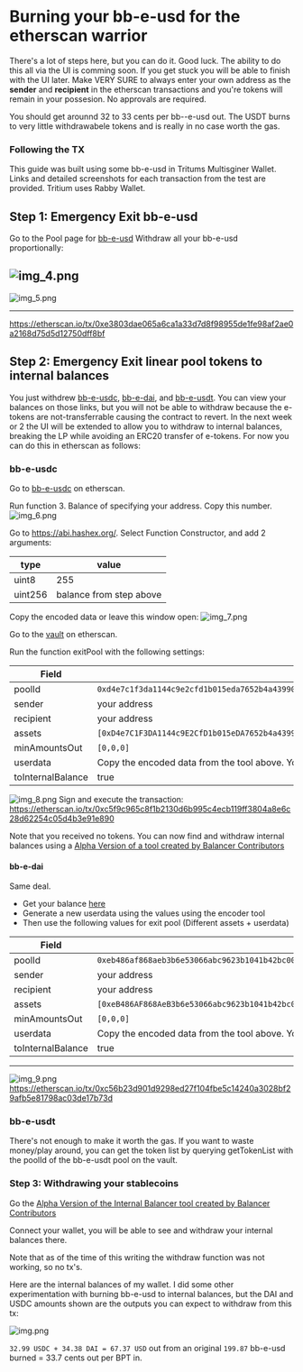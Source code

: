 # Burning your bb-e-usd for the etherscan warrior
There's a lot of steps here, but you can do it.  Good luck.  The ability to do this all via the UI is comming soon.  If you get stuck you will be able to finish with the UI later.  Make VERY SURE to always enter your own address as the **sender** and **recipient** in the etherscan transactions and you're tokens will remain in your possesion.  No approvals are required.

You should get arounnd 32 to 33 cents per bb--e-usd out.  The USDT burns to very little withdrawabele tokens and is really in no case worth the gas.


### Following the TX
This guide was built using some bb-e-usd in Tritums Multisginer Wallet.  Links and detailed screenshots for each transaction from the test are provided.  Tritium uses Rabby Wallet.

## Step 1: Emergency Exit bb-e-usd 

Go to the Pool page for [bb-e-usd](https://app.balancer.fi/#/ethereum/pool/0x50cf90b954958480b8df7958a9e965752f62712400000000000000000000046f)
Withdraw all your bb-e-usd proportionally:

![img_4.png](images/img_4.png)
---

![img_5.png](images/img_5.png)

---

https://etherscan.io/tx/0xe3803dae065a6ca1a33d7d8f98955de1fe98af2ae0a2168d75d5d12750dff8bf

## Step 2: Emergency Exit linear pool tokens to internal balances

You just withdrew [bb-e-usdc](https://app.balancer.fi/#/ethereum/pool/0xd4e7c1f3da1144c9e2cfd1b015eda7652b4a439900000000000000000000046a), [bb-e-dai](https://app.balancer.fi/#/ethereum/pool/0x50cf90b954958480b8df7958a9e965752f62712400000000000000000000046f), and [bb-e-usdt](https://app.balancer.fi/#/ethereum/pool/0x3c640f0d3036ad85afa2d5a9e32be651657b874f00000000000000000000046b).
You can view your balances on those links, but you will not be able to withdraw because the e-tokens are not-transferrable causing the contract to revert.  In the next week or 2 the UI will be extended to allow you to withdraw to internal balances, breaking the LP while avoiding an ERC20 transfer of e-tokens.  For now you can do this in etherscan as follows:

### bb-e-usdc
Go to [bb-e-usdc](https://etherscan.io/address/0xd4e7c1f3da1144c9e2cfd1b015eda7652b4a4399#readContract) on etherscan.  

Run function 3. Balance of specifying your address.  Copy this number.
![img_6.png](images/img_6.png)

Go to https://abi.hashex.org/.  Select Function Constructor, and add 2 arguments:

| type    | value                    |
|---------|--------------------------|
| uint8   | 255                      |
| uint256 | balance from step above  |

Copy the encoded data or leave this window open:
![img_7.png](images/img_7.png)

Go to the [vault](https://etherscan.io/address/0xBA12222222228d8Ba445958a75a0704d566BF2C8#writeContract) on etherscan.

Run the function exitPool with the following settings:

| Field              | Setting                                                                                                                              |
|--------------------|--------------------------------------------------------------------------------------------------------------------------------------|
| poolId             | `0xd4e7c1f3da1144c9e2cfd1b015eda7652b4a439900000000000000000000046a`                                                                 |
 | sender             | your address                                                                                                                         | 
 | recipient          | your address                                                                                                                         |
 | assets             | `[0xD4e7C1F3DA1144c9E2CfD1b015eDA7652b4a4399,0xA0b86991c6218b36c1d19D4a2e9Eb0cE3606eB48,0xEb91861f8A4e1C12333F42DCE8fB0Ecdc28dA716]` |
 | minAmountsOut      | `[0,0,0]`                                                                                                                            |
 | userdata           | Copy the encoded data from the tool above.  You will need to stick 0x in front of the data.                                          |
 | toInternalBalance  | true                                                                                                                                 |
![img_8.png](images/img_8.png)
Sign and execute the transaction: https://etherscan.io/tx/0xc5f9c965c8f1b2130d6b995c4ecb119ff3804a8e6c28d62254c05d4b3e91e890

Note that you received no tokens.  You can now find and withdraw internal balances using a [Alpha Version of a tool created by Balancer Contributors](https://tools.balancer.blue/internalmanager)

#### bb-e-dai
Same deal.
- Get your balance [here](https://etherscan.io/token/0xeb486af868aeb3b6e53066abc9623b1041b42bc0#readContract)
- Generate a new userdata using the values using the encoder tool
- Then use the following values for exit pool (Different assets + userdata)

| Field              | Setting                                                                                                                              |
|--------------------|--------------------------------------------------------------------------------------------------------------------------------------|
| poolId             | `0xeb486af868aeb3b6e53066abc9623b1041b42bc000000000000000000000046c`                                                                 |
 | sender             | your address                                                                                                                         | 
 | recipient          | your address                                                                                                                         |
 | assets             | `[0xeB486AF868AeB3b6e53066abc9623b1041b42bc0,0x6B175474E89094C44Da98b954EedeAC495271d0F,0xe025E3ca2bE02316033184551D4d3Aa22024D9DC]` |
 | minAmountsOut      | `[0,0,0]`                                                                                                                            |
 | userdata           | Copy the encoded data from the tool above.  You will need to stick 0x in front of the data.                                          |
 | toInternalBalance  | true                                                                                                                                 
 ---

![img_9.png](images/img_9.png)
https://etherscan.io/tx/0xc56b23d901d9298ed27f104fbe5c14240a3028bf29afb5e81798ac03de17b73d

### bb-e-usdt
There's not enough to make it worth the gas.  If you want to waste money/play around, you can get the token list by querying getTokenList with the poolId of the bb-e-usdt pool on the vault.

### Step 3: Withdrawing your stablecoins
Go the [Alpha Version of the Internal Balancer tool created by Balancer Contributors](https://tools.balancer.blue/internalmanager)

Connect your wallet, you will be able to see and withdraw your internal balances there.

Note that as of the time of this writing the withdraw function was not working, so no tx's.

Here are the internal balances of my wallet. I did some other experimentation with burning bb-e-usd to internal balances, but the DAI and USDC amounts shown are the outputs you can expect to withdraw from this tx:

![img.png](images/img.png)

`32.99 USDC + 34.38 DAI = 67.37 USD` out from an original `199.87` bb-e-usd burned = 33.7 cents out per BPT in. 

